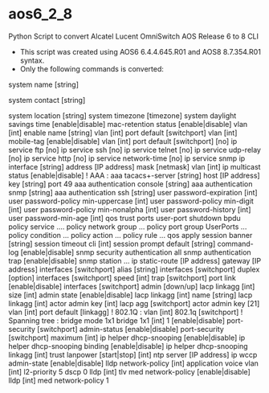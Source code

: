 # aos6_2_8
Python Script to convert Alcatel Lucent OmniSwitch AOS Release 6 to 8 CLI

- This script was created using AOS6 6.4.4.645.R01 and AOS8 8.7.354.R01 syntax.
- Only the following commands is converted:

system name [string]

system contact [string]

system location [string]
system timezone [timezone]
system daylight savings time [enable|disable]
mac-retention status [enable|disable]
vlan [int] enable name [string]
vlan [int] port default [switchport]
vlan [int] mobile-tag [enable|disable]
vlan [int] port default [switchport]
[no] ip service ftp
[no] ip service ssh
[no] ip service telnet
[no] ip service udp-relay
[no] ip service http
[no] ip service network-time
[no] ip service snmp
ip interface [string] address [IP address] mask [netmask] vlan [int]
ip multicast status [enable|disable]
! AAA :
aaa tacacs+-server [string] host [IP address] key [string] port 49
aaa authentication console [string]
aaa authentication snmp [string]
aaa authentication ssh [string]
user password-expiration [int]
user password-policy min-uppercase [int]
user password-policy min-digit [int]
user password-policy min-nonalpha [int]
user password-history [int]
user password-min-age [int]
qos trust ports user-port shutdown bpdu 
policy service ....
policy network group ...
policy port group UserPorts ...
policy condition ...
policy action ...
policy rule ...
qos apply
session banner [string]
session timeout cli [int]
session prompt default [string]
command-log [enable|disable]
snmp security authentication all
snmp authentication trap [enable|disable]
snmp station ...
ip static-route [IP address] gateway [IP address]
interfaces [switchport] alias [string]
interfaces [switchport] duplex [option]
interfaces [switchport] speed [int]
trap [switchport] port link [enable|disable]
interfaces [switchport] admin [down/up]
lacp linkagg [int] size [int] admin state [enable|disable]
lacp linkagg [int] name [string]
lacp linkagg [int] actor admin key [int]
lacp agg [switchport] actor admin key [21]
vlan [int] port default [linkagg]
! 802.1Q :
vlan [int] 802.1q [switchport]
! Spanning tree :
bridge mode 1x1 
bridge  1x1 [int] 1 [enable|disable] 
port-security [switchport] admin-status [enable|disable] 
port-security [switchport] maximum [int]
ip helper dhcp-snooping [enable|disable] 
ip helper dhcp-snooping binding [enable|disable] 
ip helper dhcp-snooping linkagg [int] trust
lanpower [start|stop] [int]
ntp server [IP address]
ip wccp admin-state [enable|disable] 
lldp network-policy [int] application voice vlan [int] l2-priority 5 dscp 0
lldp [int] tlv med  network-policy [enable|disable] 
lldp [int] med network-policy 1
